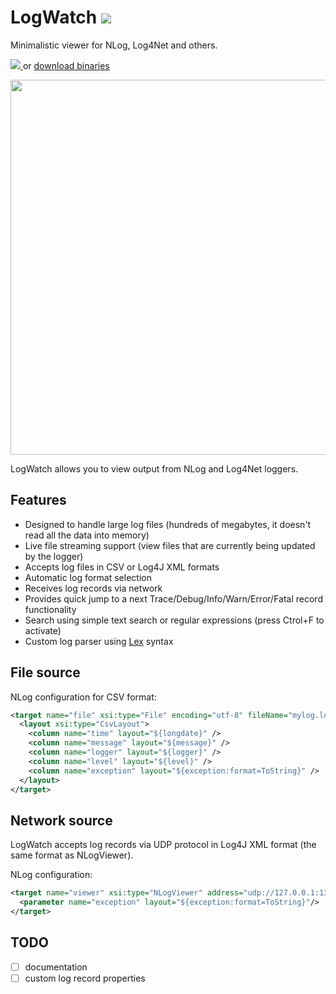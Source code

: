 LogWatch [<img src="http://teamcity.codebetter.com/app/rest/builds/buildType:(id:bt983)/statusIcon" />](http://teamcity.codebetter.com/viewType.html?buildTypeId=bt983)
========

Minimalistic viewer for NLog, Log4Net and others.

[
<img src="http://dabuttonfactory.com/b.png?t=Install%20via%20ClickOnce&f=Calibri&ts=24&tc=ffffff&tshs=1&tshc=222222&it=png&c=5&bgt=gradient&bgc=707070&ebgc=5c5c5c&hp=20&vp=11" />
](http://master.dl.sourceforge.net/project/logwatch-dotnet/LogWatch.application) or  [download binaries](http://teamcity.codebetter.com/guestAuth/repository/downloadAll/bt983/.lastSuccessful/artifacts.zip)

<img src="http://i.imgur.com/JMouXWK.png" width="600px" />

LogWatch allows you to view output from NLog and Log4Net loggers. 

## Features
* Designed to handle large log files (hundreds of megabytes, it doesn't read all the data into memory)
* Live file streaming support (view files that are currently being updated by the logger)
* Accepts log files in CSV or Log4J XML formats
* Automatic log format selection
* Receives log records via network
* Provides quick jump to a next Trace/Debug/Info/Warn/Error/Fatal record functionality
* Search using simple text search or regular expressions (press Ctrol+F to activate)
* Custom log parser using [Lex](http://dinosaur.compilertools.net/lex) syntax

## File source

NLog configuration for CSV format:
```xml
<target name="file" xsi:type="File" encoding="utf-8" fileName="mylog.log">
  <layout xsi:type="CsvLayout">
    <column name="time" layout="${longdate}" />
    <column name="message" layout="${message}" />
    <column name="logger" layout="${logger}" />
    <column name="level" layout="${level}" />
    <column name="exception" layout="${exception:format=ToString}" />
  </layout>
</target>
```

## Network source

LogWatch accepts log records via UDP protocol in Log4J XML format (the same format as NLogViewer).

NLog configuration:
```xml
<target name="viewer" xsi:type="NLogViewer" address="udp://127.0.0.1:13370" includeNLogData="true">
  <parameter name="exception" layout="${exception:format=ToString}"/>
</target>
```

## TODO

- [ ] documentation
- [ ] custom log record properties
